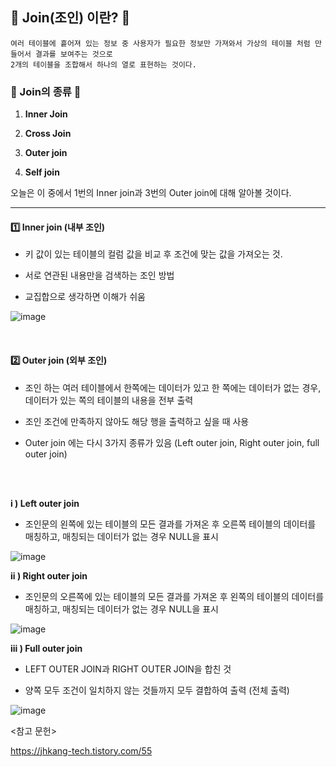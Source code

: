 ## 🎯 Join(조인) 이란? 🎯

```
여러 테이블에 흩어져 있는 정보 중 사용자가 필요한 정보만 가져와서 가상의 테이블 처럼 만들어서 결과를 보여주는 것으로 
2개의 테이블을 조합해서 하나의 열로 표현하는 것이다.
```

### 💎 Join의 종류 💎


1. **Inner Join**

2. **Cross Join**

3. **Outer join**

4. **Self join**



오늘은 이 중에서 1번의 Inner join과 3번의 Outer join에 대해 알아볼 것이다.

<hr>

#### 1️⃣ Inner join (내부 조인)



- 키 값이 있는 테이블의 컬럼 값을 비교 후 조건에 맞는 값을 가져오는 것.

- 서로 연관된 내용만을 검색하는 조인 방법

- 교집합으로 생각하면 이해가 쉬움

![image](https://user-images.githubusercontent.com/55613591/169843807-960c6c8c-c2f9-46c6-8008-1cc28081baf4.png)

<br>

#### 2️⃣ Outer join (외부 조인)



- 조인 하는 여러 테이블에서 한쪽에는 데이터가 있고 한 쪽에는 데이터가 없는 경우, 데이터가 있는 쪽의 테이블의 내용을 전부 출력

- 조인 조건에 만족하지 않아도 해당 행을 출력하고 싶을 때 사용

- Outer join 에는 다시 3가지 종류가 있음 (Left outer join, Right outer join, full outer join)

<br><br>

**i ) Left outer join**

- 조인문의 왼쪽에 있는 테이블의 모든 결과를 가져온 후 오른쪽 테이블의 데이터를 매칭하고, 매칭되는 데이터가 없는 경우 NULL을 표시

![image](https://user-images.githubusercontent.com/55613591/169843834-f4d89e80-cc27-40ca-bca1-65cd6223255e.png)


**ii ) Right outer join**

- 조인문의 오른쪽에 있는 테이블의 모든 결과를 가져온 후 왼쪽의 테이블의 데이터를 매칭하고, 매칭되는 데이터가 없는 경우 NULL을 표시

![image](https://user-images.githubusercontent.com/55613591/169843860-0ecdabda-8c24-4320-93d7-b36ae51baf4a.png)


**iii ) Full outer join**

- LEFT OUTER JOIN과 RIGHT OUTER JOIN을 합친 것

- 양쪽 모두 조건이 일치하지 않는 것들까지 모두 결합하여 출력 (전체 출력)

![image](https://user-images.githubusercontent.com/55613591/169843874-ccd0e8e2-2e7e-4c04-9591-fb0bf332ee08.png)






<참고 문헌>

https://jhkang-tech.tistory.com/55﻿
